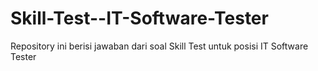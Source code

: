 # Skill-Test--IT-Software-Tester
Repository ini berisi jawaban dari soal Skill Test untuk posisi IT Software Tester
